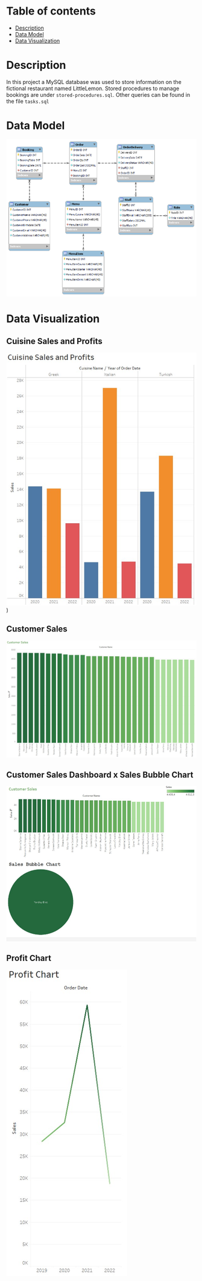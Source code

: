 # Table of contents
- [Description](#description)
- [Data Model](#data-model)
- [Data Visualization](#data-visualization)

# Description
In this project a MySQL database was used to store information on the fictional restaurant named LittleLemon. 
Stored procedures to manage bookings are under `stored-procedures.sql`. Other queries can be found in the file `tasks.sql`

# Data Model
![Database's Data Model](https://github.com/tiagomorato/db-capstone-project/blob/master/LittleLemonDM.png)

# Data Visualization
## Cuisine Sales and Profits
![Cuisine Sales and Profits](https://github.com/tiagomorato/db-capstone-project/blob/master/Tableau%20-%20Cuisine%20Sales%20and%20Profits.jpg))

## Customer Sales
![Database's Data Model](https://github.com/tiagomorato/db-capstone-project/blob/master/Tableau%20-%20Customer%20Sales.jpg)

## Customer Sales Dashboard x Sales Bubble Chart
![Customer Sales Dashboard x Sales Bubble Chart](https://github.com/tiagomorato/db-capstone-project/blob/master/Tableau%20-%20Dashboard%20Customer%20Sales%20x%20Sales%20Bubble%20Chart.jpg)

## Profit Chart
![Database's Data Model](https://github.com/tiagomorato/db-capstone-project/blob/master/Tableau%20-%20Profit%20Chart.jpg)
